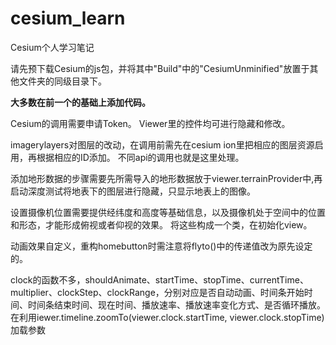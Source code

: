 # cesium_learn
Cesium个人学习笔记

请先预下载Cesium的js包，并将其中"Build"中的"CesiumUnminified"放置于其他文件夹的同级目录下。

**大多数在前一个的基础上添加代码。**

Cesium的调用需要申请Token。
Viewer里的控件均可进行隐藏和修改。

imagerylayers对图层的改动，在调用前需先在cesium ion里把相应的图层资源启用，再根据相应的ID添加。
不同api的调用也就是这里处理。

添加地形数据的步骤需要先所需导入的地形数据放于viewer.terrainProvider中,再启动深度测试将地表下的图层进行隐藏，只显示地表上的图像。

设置摄像机位置需要提供经纬度和高度等基础信息，以及摄像机处于空间中的位置和形态，才能形成俯视或者仰视的效果。
将这些构成一个类，在初始化view。

动画效果自定义，重构homebutton时需注意将flyto()中的传递值改为原先设定的。

clock的函数不多，shouldAnimate、startTime、stopTime、currentTime、multiplier、clockStep、clockRange，分别对应是否自动动画、时间条开始时间、时间条结束时间、现在时间、播放速率、播放速率变化方式、是否循环播放。
在利用iewer.timeline.zoomTo(viewer.clock.startTime, viewer.clock.stopTime)  加载参数
